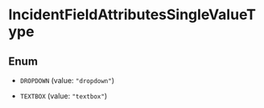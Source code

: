 

# IncidentFieldAttributesSingleValueType

## Enum


* `DROPDOWN` (value: `"dropdown"`)

* `TEXTBOX` (value: `"textbox"`)




